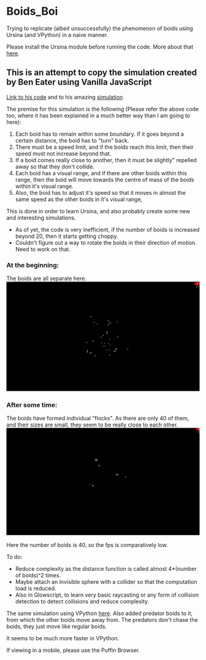 # Boids_Boi
Trying to replicate (albeit unsuccessfully) the phenomenon of boids using Ursina (and VPython) in a naive manner.

Please install the Ursina module before running the code. More about that [here](https://www.ursinaengine.org/).

## This is an attempt to copy the simulation created by Ben Eater using Vanilla JavaScript

[Link to his code](https://github.com/beneater/boids) and to his amazing [simulation](https://eater.net/boids)

The premise for this simulation is the following (Please refer the above code too, where it has been explained in a much better way than I am going to here):
1. Each boid has to remain within some boundary. If it goes beyond a certain distance, the boid has to "turn" back.
2. There must be a speed limit, and if the boids reach this limit, then their speed must not increase beyond that.
3. If a boid comes really close to another, then it must be slightly" repelled away so that they don't collide.
4. Each boid has a visual range, and if there are other boids within this range, then the boid will move towards the centre of mass of the boids within it's visual range.
5. Also, the boid has to adjust it's speed so that it moves in almost the same speed as the other boids in it's visual range,

This is done in order to learn Ursina, and also probably create some new and interesting simulations.

- As of yet, the code is very inefficient, if the number of boids is increased beyond 20, then it starts getting choppy.
- Couldn't figure out a way to rotate the boids in their direction of motion. Need to work on that.

### At the beginning:
The boids are all separate here.
![Alt Text](https://github.com/ashish-kp/Boids_Boi/blob/main/pictures/Boids_1.png)

### After some time:
The boids have formed individual "flocks". As there are only 40 of them, and their sizes are small, they seem to be really close to each other. 
![Alt Text](https://github.com/ashish-kp/Boids_Boi/blob/main/pictures/Boids_2.png)

Here the number of boids is 40, so the fps is comparatively low. 

To do:
- Reduce complexity as the distance function is called almost 4*(number of boids)^2 times.
- Maybe attach an invisible sphere with a collider so that the computation load is reduced.  
- Also in Glowscript, to learn very basic raycasting or any form of collision detection to detect collisions and reduce complexity.

The same simulation using VPython [here](https://www.glowscript.org/#/user/p.b.ashish786/folder/MyPrograms/program/boids). Also added predator boids to it, from which the other boids move away from. The predators don't chase the boids, they just move like regular boids. 

It seems to be much more faster in VPython.

If viewing in a mobile, please use the Puffin Browser.
